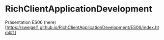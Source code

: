 # RichClientApplicationDevelopment

Präsentation ES06 (here)[https://sweigel1.github.io/RichClientApplicationDevelopment/ES06/index.html#1]
